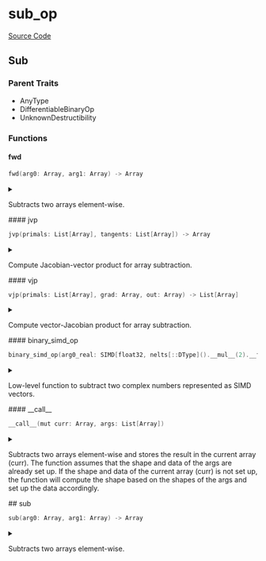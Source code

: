 



# sub_op
  
[Source Code](https://github.com/endia-ai/Endia/tree/main/endia/functional/binary_ops/sub_op.mojo)  
  

## Sub
  
  
  

### Parent Traits
  

- AnyType
- DifferentiableBinaryOp
- UnknownDestructibility
  

### Functions

#### fwd


```swift
fwd(arg0: Array, arg1: Array) -> Array
```  
<details markdown="1" style="border: none; bg-color: none; box-shadow: none;">  
<summary style="border: none; bg-color: none; box-shadow: none;">  
  
Subtracts two arrays element-wise.  
</summary>  
  
#### Args:  

* arg0 `Array`: The first input array.
* arg1 `Array`: The second input array.
  
#### Returns:  
  
The element-wise difference of arg0 and arg1.  
Type: `Array`  
  
  


#### Examples:
```python
a = Array([[1, 2], [3, 4]])
b = Array([[5, 6], [7, 8]])
result = sub(a, b)
print(result)
```

#### This function supports
- Broadcasting.
- Automatic differentiation (forward and reverse modes).
- Complex valued arguments.  
</details>
#### jvp


```swift
jvp(primals: List[Array], tangents: List[Array]) -> Array
```  
<details markdown="1" style="border: none; bg-color: none; box-shadow: none;">  
<summary style="border: none; bg-color: none; box-shadow: none;">  
  
Compute Jacobian-vector product for array subtraction.  
</summary>  
  
#### Args:  

* primals `List[Array]`: Primal input arrays.
* tangents `List[Array]`: Tangent vectors.
  
#### Returns:  
  
Array: Jacobian-vector product.  
Type: `Array`  
  
  


#### Note:
Implements forward-mode automatic differentiation for subtraction.
The result represents how the output changes with respect to
infinitesimal changes in the inputs along the directions specified by the tangents.

#### See Also:
sub_vjp: Reverse-mode autodiff for subtraction.  
</details>
#### vjp


```swift
vjp(primals: List[Array], grad: Array, out: Array) -> List[Array]
```  
<details markdown="1" style="border: none; bg-color: none; box-shadow: none;">  
<summary style="border: none; bg-color: none; box-shadow: none;">  
  
Compute vector-Jacobian product for array subtraction.  
</summary>  
  
#### Args:  

* primals `List[Array]`: Primal input arrays.
* grad `Array`: Gradient of the output with respect to some scalar function.
* out `Array`: The output of the forward pass.
  
#### Returns:  
  
List[Array]: Gradients with respect to each input.  
Type: `List[Array]`  
  
  


#### Note:
Implements reverse-mode automatic differentiation for subtraction.
Returns arrays with shape zero for inputs that do not require gradients.

#### See Also:
sub_jvp: Forward-mode autodiff for subtraction.  
</details>
#### binary_simd_op


```swift
binary_simd_op(arg0_real: SIMD[float32, nelts[::DType]().__mul__(2).__floordiv__(2)], arg1_real: SIMD[float32, nelts[::DType]().__mul__(2).__floordiv__(2)], arg0_imag: SIMD[float32, nelts[::DType]().__mul__(2).__floordiv__(2)], arg1_imag: SIMD[float32, nelts[::DType]().__mul__(2).__floordiv__(2)]) -> Tuple[SIMD[float32, nelts[::DType]().__mul__(2).__floordiv__(2)], SIMD[float32, nelts[::DType]().__mul__(2).__floordiv__(2)]]
```  
<details markdown="1" style="border: none; bg-color: none; box-shadow: none;">  
<summary style="border: none; bg-color: none; box-shadow: none;">  
  
Low-level function to subtract two complex numbers represented as SIMD vectors.  
</summary>  
  
#### Args:  

* arg0_real `SIMD[float32, nelts[::DType]().__mul__(2).__floordiv__(2)]`: The real part of the first complex number.
* arg1_real `SIMD[float32, nelts[::DType]().__mul__(2).__floordiv__(2)]`: The real part of the second complex number.
* arg0_imag `SIMD[float32, nelts[::DType]().__mul__(2).__floordiv__(2)]`: The imaginary part of the first complex number.
* arg1_imag `SIMD[float32, nelts[::DType]().__mul__(2).__floordiv__(2)]`: The imaginary part of the second complex number.
  
#### Returns:  
  
The real and imaginary parts of the difference of the two complex numbers as a tuple.  
Type: `Tuple[SIMD[float32, nelts[::DType]().__mul__(2).__floordiv__(2)], SIMD[float32, nelts[::DType]().__mul__(2).__floordiv__(2)]]`  
  
  
</details>
#### __call__


```swift
__call__(mut curr: Array, args: List[Array])
```  
<details markdown="1" style="border: none; bg-color: none; box-shadow: none;">  
<summary style="border: none; bg-color: none; box-shadow: none;">  
  
Subtracts two arrays element-wise and stores the result in the current array (curr). The function assumes that the shape and data of the args are already set up. If the shape and data of the current array (curr) is not set up, the function will compute the shape based on the shapes of the args and set up the data accordingly.  
</summary>  
  
#### Args:  

* curr `Array`: The current array, must be mutable.
* args `List[Array]`: The two arrays to subtract.
  
  
</details>
## sub


```swift
sub(arg0: Array, arg1: Array) -> Array
```  
<details markdown="1" style="border: none; bg-color: none; box-shadow: none;">  
<summary style="border: none; bg-color: none; box-shadow: none;">  
  
Subtracts two arrays element-wise.  
</summary>  
  
#### Args:  

* arg0 `Array`: The first input array.
* arg1 `Array`: The second input array.
  
#### Returns:  
  
The element-wise difference of arg0 and arg1.  
Type: `Array`  
  
  


#### Examples:
```python
a = Array([[1, 2], [3, 4]])
b = Array([[5, 6], [7, 8]])
result = sub(a, b)
print(result)
```

#### This function supports
- Broadcasting.
- Automatic differentiation (forward and reverse modes).
- Complex valued arguments.  
</details>